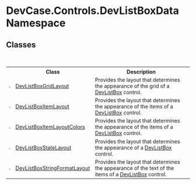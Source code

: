 # DevCase.Controls.DevListBoxData Namespace
 




## Classes
&nbsp;<table><tr><th></th><th>Class</th><th>Description</th></tr><tr><td>![Public class](media/pubclass.gif "Public class")</td><td><a href="T_DevCase_Controls_DevListBoxData_DevListBoxGridLayout">DevListBoxGridLayout</a></td><td>
Provides the layout that determines the appearance of the grid of a <a href="T_DevCase_Controls_DevListBox">DevListBox</a> control.</td></tr><tr><td>![Public class](media/pubclass.gif "Public class")</td><td><a href="T_DevCase_Controls_DevListBoxData_DevListBoxItemLayout">DevListBoxItemLayout</a></td><td>
Provides the layout that determines the appearance of the items of a <a href="T_DevCase_Controls_DevListBox">DevListBox</a> control.</td></tr><tr><td>![Public class](media/pubclass.gif "Public class")</td><td><a href="T_DevCase_Controls_DevListBoxData_DevListBoxItemLayoutColors">DevListBoxItemLayoutColors</a></td><td>
Provides the layout that determines the appearance of the items of a <a href="T_DevCase_Controls_DevListBox">DevListBox</a> control.</td></tr><tr><td>![Public class](media/pubclass.gif "Public class")</td><td><a href="T_DevCase_Controls_DevListBoxData_DevListBoxStateLayout">DevListBoxStateLayout</a></td><td>
Provides the layout that determines the appearance of a <a href="T_DevCase_Controls_DevListBox">DevListBox</a> control.</td></tr><tr><td>![Public class](media/pubclass.gif "Public class")</td><td><a href="T_DevCase_Controls_DevListBoxData_DevListBoxStringFormatLayout">DevListBoxStringFormatLayout</a></td><td>
Provides the layout that determines the appearance of the text of the items of a <a href="T_DevCase_Controls_DevListBox">DevListBox</a> control.</td></tr></table>&nbsp;
